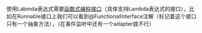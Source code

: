 使用Labmda表达式需要[函数式编程接口](https://www.runoob.com/java/java8-functional-interfaces.html)（具体支持Lambda表达式的接口），比如在Runnable接口上我们可以看到@FunctionalInterface注解（标记着这个接口只有一个抽象方法），（在事件监听中还有一个adapter就不行）